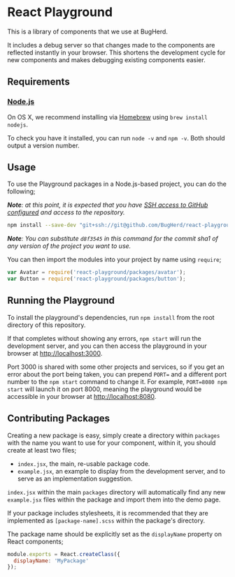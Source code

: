 # React Playground

This is a library of components that we use at BugHerd.

It includes a debug server so that changes made to the components are reflected instantly in your browser. This shortens the development cycle for new components and makes debugging existing components easier.

## Requirements

### [Node.js](http://nodejs.org/download/)

On OS X, we recommend installing via [Homebrew](https://brew.sh) using `brew install nodejs`.

To check you have it installed, you can run `node -v` and `npm -v`. Both should output a version number.

## Usage

To use the Playground packages in a Node.js-based project, you can do the following;

_**Note**: at this point, it is expected that you have [SSH access to GitHub configured](https://help.github.com/articles/generating-ssh-keys/) and access to the repository._

```sh
npm install --save-dev "git+ssh://git@github.com/BugHerd/react-playground.git#d8f3545"
```

_**Note**: You can substitute `d8f3545` in this command for the commit sha1 of any version of the project you want to use._

You can then import the modules into your project by name using `require`;

```javascript
var Avatar = require('react-playground/packages/avatar');
var Button = require('react-playground/packages/button');
```

## Running the Playground

To install the playground's dependencies, run `npm install` from the root directory of this repository.

If that completes without showing any errors, `npm start` will run the development server, and you can then access the playground in your browser at <http://localhost:3000>.

Port 3000 is shared with some other projects and services, so if you get an error about the port being taken, you can prepend `PORT=` and a different port number to the `npm start` command to change it. For example, `PORT=8080 npm start` will launch it on port 8000, meaning the playground would be accessible in your browser at <http://localhost:8080>.

## Contributing Packages

Creating a new package is easy, simply create a directory within `packages` with the name you want to use for your component, within it, you should create at least two files;

* `index.jsx`, the main, re-usable package code.
* `example.jsx`, an example to display from the development server, and to serve as an implementation suggestion.

`index.jsx` within the main `packages` directory will automatically find any new `example.jsx` files within the package and import them into the demo page.

If your package includes stylesheets, it is recommended that they are implemented as `[package-name].scss` within the package's directory.

The package name should be explicitly set as the `displayName` property on React components;

```javascript
module.exports = React.createClass({
  displayName: 'MyPackage'
});
```
